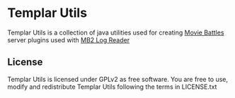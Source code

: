 # Templar Utils
Templar Utils is a collection of java utilities used for creating [Movie Battles](https://community.moviebattles.org/) server plugins used with [MB2 Log Reader](https://github.com/bully-mb2/mb2-log-reader)

## License
Templar Utils is licensed under GPLv2 as free software. You are free to use, modify and redistribute Templar Utils following the terms in LICENSE.txt